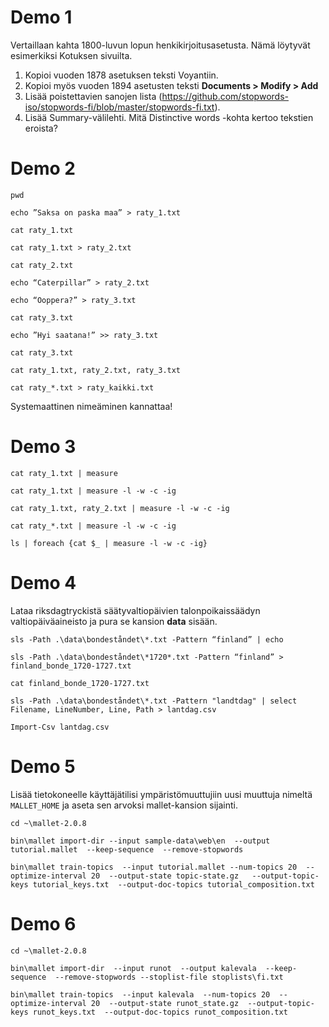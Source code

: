 ﻿# Demo 1

Vertaillaan kahta 1800-luvun lopun henkikirjoitusasetusta. Nämä löytyvät esimerkiksi Kotuksen sivuilta.

1. Kopioi vuoden 1878 asetuksen teksti Voyantiin.
2. Kopioi myös vuoden 1894 asetusten teksti **Documents > Modify > Add**
3. Lisää poistettavien sanojen lista (https://github.com/stopwords-iso/stopwords-fi/blob/master/stopwords-fi.txt). 
4. Lisää Summary-välilehti. Mitä Distinctive words -kohta kertoo tekstien eroista?

# Demo 2

`pwd`

`echo ”Saksa on paska maa” > raty_1.txt`

`cat raty_1.txt`

`cat raty_1.txt > raty_2.txt`

`cat raty_2.txt`

`echo “Caterpillar” > raty_2.txt`

`echo “Ooppera?” > raty_3.txt`

`cat raty_3.txt`

`echo ”Hyi saatana!” >> raty_3.txt`

`cat raty_3.txt`

`cat raty_1.txt, raty_2.txt, raty_3.txt`

`cat raty_*.txt > raty_kaikki.txt`

Systemaattinen nimeäminen kannattaa!

# Demo 3

`cat raty_1.txt | measure`

`cat raty_1.txt | measure -l -w -c -ig`

`cat raty_1.txt, raty_2.txt | measure -l -w -c -ig`

`cat raty_*.txt | measure -l -w -c -ig`

`ls | foreach {cat $_ | measure -l -w -c -ig}`

# Demo 4

Lataa riksdagtryckistä säätyvaltiopäivien talonpoikaissäädyn valtiopäiväaineisto ja pura se kansion **data** sisään.

`sls -Path .\data\bondeståndet\*.txt -Pattern “finland” | echo`

`sls -Path .\data\bondeståndet\*1720*.txt -Pattern “finland” > finland_bonde_1720-1727.txt`

`cat finland_bonde_1720-1727.txt`

`sls -Path .\data\bondeståndet\*.txt -Pattern "landtdag" | select Filename, LineNumber, Line, Path > lantdag.csv`

`Import-Csv lantdag.csv`

# Demo 5

Lisää tietokoneelle käyttäjätilisi ympäristömuuttujiin uusi muuttuja nimeltä
`MALLET_HOME` ja aseta sen arvoksi mallet-kansion sijainti.

`cd ~\mallet-2.0.8`

`bin\mallet import-dir
--input sample-data\web\en 
--output tutorial.mallet 
--keep-sequence 
--remove-stopwords`

`bin\mallet train-topics 
--input tutorial.mallet
--num-topics 20 
--optimize-interval 20 
--output-state topic-state.gz  
--output-topic-keys tutorial_keys.txt 
--output-doc-topics tutorial_composition.txt`

# Demo 6

`cd ~\mallet-2.0.8`

`bin\mallet import-dir 
--input runot 
--output kalevala 
--keep-sequence 
--remove-stopwords
--stoplist-file stoplists\fi.txt`

`bin\mallet train-topics 
--input kalevala 
--num-topics 20 
--optimize-interval 20 
--output-state runot_state.gz 
--output-topic-keys runot_keys.txt 
--output-doc-topics runot_composition.txt`
